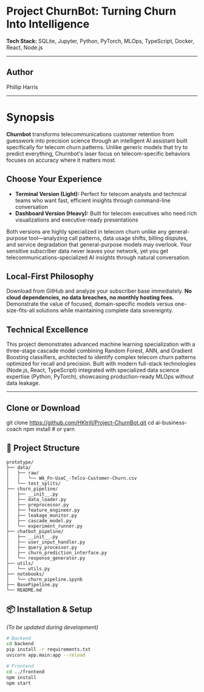 # Project ChurnBot: Turning Churn Into Intelligence

**Tech Stack:** SQLite, Jupyter, Python, PyTorch, MLOps, TypeScript, Docker, React, Node.js

---

## Author
Phillip Harris

---

# Synopsis

**Churnbot** transforms telecommunications customer retention from guesswork into precision science through an intelligent AI assistant built specifically for telecom churn patterns. Unlike generic models that try to predict everything, Churnbot's laser focus on telecom-specific behaviors focuses on accuracy where it matters most.

## Choose Your Experience

- **Terminal Version (Light):** Perfect for telecom analysts and technical teams who want fast, efficient insights through command-line conversation
- **Dashboard Version (Heavy):** Built for telecom executives who need rich visualizations and executive-ready presentations

Both versions are highly specialized in telecom churn unlike any general-purpose tool—analyzing call patterns, data usage shifts, billing disputes, and service degradation that general-purpose models may overlook. Your sensitive subscriber data never leaves your network, yet you get telecommunications-specialized AI insights through natural conversation.

## Local-First Philosophy

Download from GitHub and analyze your subscriber base immediately. **No cloud dependencies, no data breaches, no monthly hosting fees.** Demonstrate the value of focused, domain-specific models versus one-size-fits-all solutions while maintaining complete data sovereignty.

## Technical Excellence

This project demonstrates advanced machine learning specialization with a three-stage cascade model combining Random Forest, ANN, and Gradient Boosting classifiers, architected to identify complex telecom churn patterns optimized for recall and precision. Built with modern full-stack technologies (Node.js, React, TypeScript) integrated with specialized data science expertise (Python, PyTorch), showcasing production-ready MLOps without data leakage.

---

## Clone or Download
git clone https://github.com/HKtrill/Project-ChurnBot.git
cd ai-business-coach
npm install      # or yarn

## 📁 Project Structure

```plaintext
prototype/
├── data/
│   ├── raw/
│   │   └── WA_Fn-UseC_-Telco-Customer-Churn.csv
│   └── test_splits/
├── churn_pipeline/
│   ├── __init__.py
│   ├── data_loader.py
│   ├── preprocessor.py
│   ├── feature_engineer.py
│   ├── leakage_monitor.py
│   ├── cascade_model.py
│   └── experiment_runner.py
├── chatbot_pipeline/
│   ├── __init__.py
│   ├── user_input_handler.py
│   ├── query_processor.py
│   ├── churn_prediction_interface.py
│   └── response_generator.py
├── utils/
│   └── utils.py
├── notebooks/
│   └── churn_pipeline.ipynb
├── BasePipeline.py
└── README.md

```
## 📦 Installation & Setup

*(To be updated during development)*

```bash
# Backend
cd backend
pip install -r requirements.txt
uvicorn app.main:app --reload

# Frontend
cd ../frontend
npm install
npm start
```
